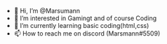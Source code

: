 - 👋 Hi, I’m @Marsumann
- 👀 I’m interested in Gamingt and of course Coding
- 🌱 I’m currently learning basic coding(html,css)
- 📫 How to reach me on discord (Marsmann#5509)

<!---
Marsumann/Marsumann is a ✨ special ✨ repository because its `README.md` (this file) appears on your GitHub profile.
You can click the Preview link to take a look at your changes.
--->
